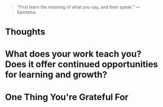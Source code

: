 
> \"First learn the meaning of what you say, and then speak.\" — Epictetus

# Thoughts

# What does your work teach you? Does it offer continued opportunities for learning and growth?

# One Thing You're Grateful For

